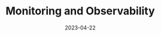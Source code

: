 ---
title: "Monitoring and Observability"
date: 2023-04-22
draft: false
# description
description: "Instrumentation"
weight: 4
---